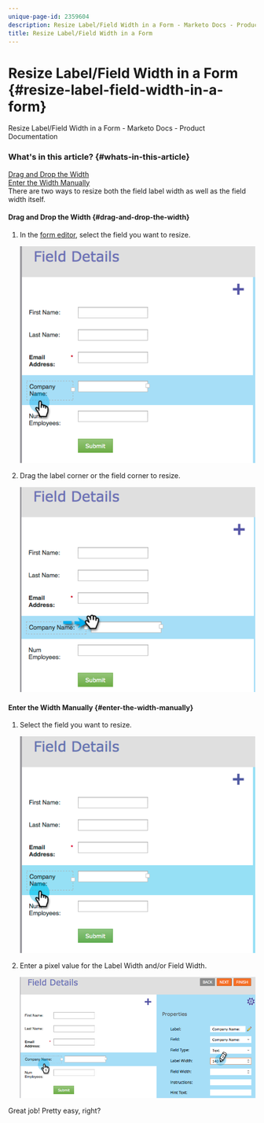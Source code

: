 ```yaml
---
unique-page-id: 2359604
description: Resize Label/Field Width in a Form - Marketo Docs - Product Documentation
title: Resize Label/Field Width in a Form
---
```


# Resize Label/Field Width in a Form {#resize-label-field-width-in-a-form}

Resize Label/Field Width in a Form - Marketo Docs - Product Documentation

### What's in this article? {#whats-in-this-article}

[Drag and Drop the Width](#drag-and-drop-the-width)  
[Enter the Width Manually](#enter-the-width-manually)  
There are two ways to resize both the field label width as well as the field width itself.

#### Drag and Drop the Width {#drag-and-drop-the-width}

1. In the [form editor](../../../../product-docs/demand-generation/forms/form-actions/edit-a-form.md), select the field you want to resize.

   ![](assets/image2014-9-15-15-3a24-3a0.png)

1. Drag the label corner or the field corner to resize.

   ![](assets/image2014-9-15-15-3a24-3a14.png)

#### Enter the Width Manually {#enter-the-width-manually}

1. Select the field you want to resize.

   ![](assets/image2014-9-15-15-3a24-3a28.png)

1. Enter a pixel value for the Label Width and/or Field Width.

   ![](assets/image2014-9-15-15-3a24-3a36.png)

Great job! Pretty easy, right?
